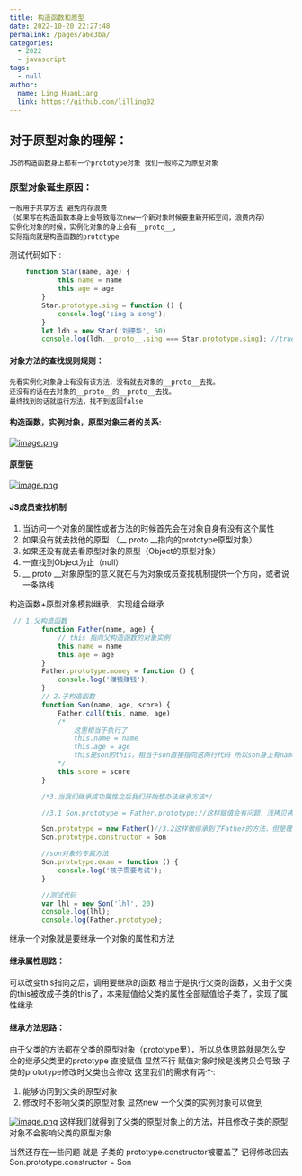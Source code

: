 ```yaml
---
title: 构造函数和原型
date: 2022-10-20 22:27:48
permalink: /pages/a6e3ba/
categories: 
  - 2022
  - javascript
tags: 
  - null
author: 
  name: Ling HuanLiang
  link: https://github.com/lilling02
---
```


## 对于原型对象的理解：
    JS的构造函数身上都有一个prototype对象 我们一般称之为原型对象 
### 原型对象诞生原因：
    一般用于共享方法 避免内存浪费
    （如果写在构造函数本身上会导致每次new一个新对象时候要重新开拓空间，浪费内存）
    实例化对象的时候，实例化对象的身上会有__proto__,
    实际指向就是构造函数的prototype

测试代码如下 :
```` js
    function Star(name, age) {
            this.name = name
            this.age = age
        }
        Star.prototype.sing = function () {
            console.log('sing a song');
        }
        let ldh = new Star('刘德华', 50)
        console.log(ldh.__proto__.sing === Star.prototype.sing); //true
````

#### 对象方法的查找规则规则：
    先看实例化对象身上有没有该方法，没有就去对象的__proto__去找。
    还没有的话在去对象的__proto__的__proto__去找。
    最终找到的话就运行方法，找不到返回false

#### 构造函数，实例对象，原型对象三者的关系:
[![image.png](https://i.postimg.cc/cCkxcMbT/image.png)](https://postimg.cc/RJfxSf9n)

#### 原型链
[![image.png](https://i.postimg.cc/3wY7McmW/image.png)](https://postimg.cc/v4qCfXPd)

#### JS成员查找机制
1. 当访问一个对象的属性或者方法的时候首先会在对象自身有没有这个属性
2. 如果没有就去找他的原型 （__ proto __指向的prototype原型对象）
3. 如果还没有就去看原型对象的原型（Object的原型对象）
4. 一直找到Object为止（null）
5. __ proto __对象原型的意义就在与为对象成员查找机制提供一个方向，或者说一条路线
 
构造函数+原型对象模拟继承，实现组合继承
```` js
 // 1.父构造函数 
        function Father(name, age) {
            // this 指向父构造函数的对象实例
            this.name = name
            this.age = age
        }
        Father.prototype.money = function () {
            console.log('赚钱赚钱');
        }
        // 2.子构造函数
        function Son(name, age, score) {
            Father.call(this, name, age)
            /*
                这里相当于执行了
                this.name = name
                this.age = age
                this是son的this，相当于son直接指向这两行代码 所以son身上有name和age
            */
            this.score = score
        }

        /*3.当我们继承成功属性之后我们开始想办法继承方法*/

        //3.1 Son.prototype = Father.prototype;//这样赋值会有问题，浅拷贝拷贝地址 会修改原来对象

        Son.prototype = new Father()//3.2这样做继承到了Father的方法，但是覆盖掉了自己的constructor，要加回去
        Son.prototype.constructor = Son

        //son对象的专属方法
        Son.prototype.exam = function () {
            console.log('孩子需要考试');
        }

        //测试代码
        var lhl = new Son('lhl', 20)
        console.log(lhl);
        console.log(Father.prototype);
```` 
继承一个对象就是要继承一个对象的属性和方法
#### 继承属性思路：
可以改变this指向之后，调用要继承的函数
相当于是执行父类的函数，又由于父类的this被改成子类的this了，本来赋值给父类的属性全部赋值给子类了，实现了属性继承
#### 继承方法思路：
由于父类的方法都在父类的原型对象（prototype里），所以总体思路就是怎么安全的继承父类里的prototype
直接赋值 显然不行 赋值对象时候是浅拷贝会导致 子类的prototype修改时父类也会修改
这里我们的需求有两个:
1. 能够访问到父类的原型对象
2. 修改时不影响父类的原型对象
显然new 一个父类的实例对象可以做到


[![image.png](https://i.postimg.cc/rsRVQt2k/image.png)](https://postimg.cc/q60H7q7b)
这样我们就得到了父类的原型对象上的方法，并且修改子类的原型对象不会影响父类的原型对象

当然还存在一些问题 就是 子类的 prototype.constructor被覆盖了
记得修改回去Son.prototype.constructor = Son